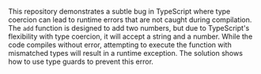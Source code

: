 This repository demonstrates a subtle bug in TypeScript where type coercion can lead to runtime errors that are not caught during compilation.  The `add` function is designed to add two numbers, but due to TypeScript's flexibility with type coercion, it will accept a string and a number.  While the code compiles without error, attempting to execute the function with mismatched types will result in a runtime exception. The solution shows how to use type guards to prevent this error.